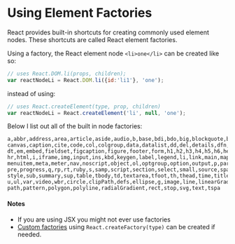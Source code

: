 # Using Element Factories

React provides built-in shortcuts for creating commonly used element nodes. These shortcuts are called React element factories.

Using a factory, the React element node `<li>one</li>` can be created like so:

```js
// uses React.DOM.li(props, children);
var reactNodeLi = React.DOM.li({id:'li1'}, 'one');
```

instead of using:

```js
// uses React.createElement(type, prop, children)
var reactNodeLi = React.createElement('li', null, 'one');
```

Below I list out all of the built in node factories:

```
a,abbr,address,area,article,aside,audio,b,base,bdi,bdo,big,blockquote,body,br,button,
canvas,caption,cite,code,col,colgroup,data,datalist,dd,del,details,dfn,dialog,div,dl,
dt,em,embed,fieldset,figcaption,figure,footer,form,h1,h2,h3,h4,h5,h6,head,header,hgroup,
hr,html,i,iframe,img,input,ins,kbd,keygen,label,legend,li,link,main,map,mark,menu,
menuitem,meta,meter,nav,noscript,object,ol,optgroup,option,output,p,param,picture,
pre,progress,q,rp,rt,ruby,s,samp,script,section,select,small,source,span,strong,
style,sub,summary,sup,table,tbody,td,textarea,tfoot,th,thead,time,title,tr,track,
u,ul,var,video,wbr,circle,clipPath,defs,ellipse,g,image,line,linearGradient,mask,
path,pattern,polygon,polyline,radialGradient,rect,stop,svg,text,tspa
```

#### Notes

* If you are using JSX you might not ever use factories
* [Custom factories](http://facebook.github.io/react/docs/top-level-api.html#react.createfactory) using `React.createFactory(type)` can be created if needed.
